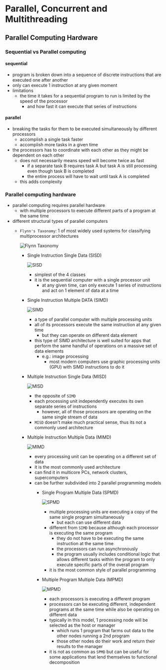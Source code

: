 # Parallel, Concurrent and Multithreading
## Parallel Computing Hardware
### Sequential vs Parallel computing
#### sequential
- program is broken down into a sequence of discrete instructions that are executed one after another
- only can execute 1 instruction at any given moment
- limitations
  - the time it takes for a sequential program to run is limited by the speed of the processor
    - and how fast it can execute that series of instructions
#### parallel
- breaking the tasks for them to be executed simultaneously by different processors
  - accomplish a single task faster
  - accomplish more tasks in a given time
- the processors has to coordinate with each other as they might be dependent on each other
  - does not necessarily means speed will become twice as fast
    - if a separate task B requires task A but task A is still processing even though task B is completed
    - the entire process will have to wait until task A is completed
  - this adds complexity
### Parallel computing hardware
- parallel computing requires parallel hardware
  - with multiple processors to execute different parts of a program at the same time
- different structural types of parallel computers
  - `Flynn's Taxonomy`: 1 of most widely used systems for classifying multiprocessor architectures
  
    ![Flynn Taxonomy](../../images/flynnTaxonomy.png)
  
    - Single Instruction Single Data (SISD)
    
      ![SISD](../../images/sisd.png)
      
      - simplest of the 4 classes
      - it is the sequential computer with a single processor unit
        - at any given time, can only execute 1 series of instructions and act on 1 element of data at a time
    - Single Instruction Multiple DATA (SIMD)

      ![SIMD](../../images/simd.png)
      
      - a type of parallel computer with multiple processing units
      - all of its processors execute the same instruction at any given time
        - but they can operate on different data element
      - this type of SIMD architecture is well suited for apps that perform the same handful of operations on a massive set of data elements
        - e.g.: image processing
          - most modern computers use graphic processing units (GPU) with SIMD instructions to do it
    - Multiple Instruction Single Data (MISD)
    
      ![MISD](../../images/misd.png)
      
      - the opposite of `SIMD`
      - each processing unit independently executes its own separate series of instructions
        - however, all of those processors are operating on the same single stream of data
      - `MISD` doesn't make much practical sense, thus its not a commonly used architecture
    - Multiple Instruction Multiple Data (MIMD)
      
      ![MIMD](../../images/mimd.png)
      
      - every processing unit can be operating on a different set of data
      - it is the most commonly used architecture
      - can find it in multicore PCs, network clusters, supercomputers
      - can be further subdivided into 2 parallel programming models
        - Single Program Multiple Data (SPMD)
        
          ![SPMD](../../images/spmd.png)
          
          - multiple processing units are executing a copy of the same single program simultaneously
            - but each can use different data
          - different from `SIMD` because although each processor is executing the same program
            - they do not have to be executing the same instruction at the same time
            - the processors can run asynchronously
            - the program usually includes conditional logic that allows different tasks within the program to only execute specific parts of the overall program
          - it is the most common style of parallel programming
        - Multiple Program Multiple Data (MPMD)
        
          ![MPMD](../../images/mpmd.png)
        
          - each processors is executing a different program
          - processors can be executing different, independent programs at the same time while also be operating on different data
          - typically in this model, 1 processing node will be selected as the host or manager
            - which runs 1 program that farms out data to the other nodes running a 2nd program
            - those other nodes do their work and return their results to the manager
          - it is not as common as `SPMD` but can be useful for some applications that lend themselves to functional decomposition
